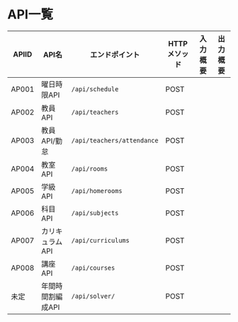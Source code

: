 # API一覧
<link rel="stylesheet" href="https://takayanag-i.github.io/working-in-progress/lib/filter.css">

| APIID | API名             | エンドポイント             | HTTPメソッド | 入力概要 | 出力概要 |
| ----- | ----------------- | -------------------------- | ------------ | -------- | -------- |
| AP001 | 曜日時限API       | `/api/schedule`            | POST         |          |          |
| AP002 | 教員API           | `/api/teachers`            | POST         |          |          |
| AP003 | 教員API/勤怠      | `/api/teachers/attendance` | POST         |          |          |
| AP004 | 教室API           | `/api/rooms`               | POST         |          |          |
| AP005 | 学級API           | `/api/homerooms`           | POST         |          |          |
| AP006 | 科目API           | `/api/subjects`            | POST         |          |          |
| AP007 | カリキュラムAPI   | `/api/curriculums`         | POST         |          |          |
| AP008 | 講座API           | `/api/courses`             | POST         |          |          |
| 未定  | 年間時間割編成API | `/api/solver/`             | POST         |          |          |

<script src="https://takayanag-i.github.io/working-in-progress/lib/filter.js"></script>
